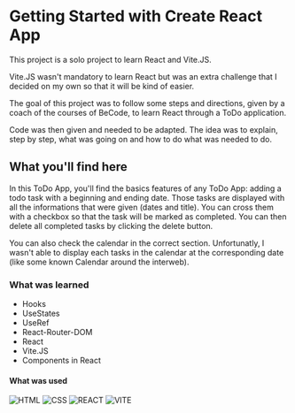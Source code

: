 # Getting Started with Create React App

This project is a solo project to learn React and Vite.JS.

Vite.JS wasn't mandatory to learn React but was an extra challenge that I decided on my own so that it will be kind of easier.

The goal of this project was to follow some steps and directions, given by a coach of the courses of BeCode, to learn React through a ToDo application.

Code was then given and needed to be adapted. The idea was to explain, step by step, what was going on and how to do what was needed to do.

## What you'll find here

In this ToDo App, you'll find the basics features of any ToDo App: adding a todo task with a beginning and ending date. Those tasks are displayed with all the informations that were given (dates and title). You can cross them with a checkbox so that the task will be marked as completed. You can then delete all completed tasks by clicking the delete button.

You can also check the calendar in the correct section. Unfortunatly, I wasn't able to display each tasks in the calendar at the corresponding date (like some known Calendar around the interweb). 

### What was learned

- Hooks
- UseStates
- UseRef
- React-Router-DOM
- React
- Vite.JS
- Components in React

#### What was used

![HTML](https://img.shields.io/badge/HTML5-E34F26?style=for-the-badge&logo=html5&logoColor=white)
![CSS](https://img.shields.io/badge/CSS3-1572B6?style=for-the-badge&logo=css3&logoColor=white)
![REACT](https://img.shields.io/badge/React-20232A?style=for-the-badge&logo=react&logoColor=61DAFB)
![VITE](https://img.shields.io/badge/Vite-B73BFE?style=for-the-badge&logo=vite&logoColor=FFD62E)

